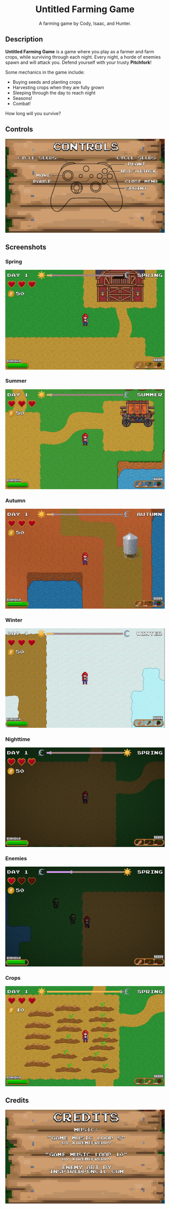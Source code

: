 <div align="center">
<h1>Untitled Farming Game</h1>
A farming game by Cody, Isaac, and Hunter.
</div>

## Description
**Untitled Farming Game** is a game where you play as a farmer and farm crops, while surviving through each night. Every night, a horde of enemies spawn and will attack you. Defend yourself with your trusty **Pitchfork**!

Some mechanics in the game include:
- Buying seeds and planting crops
- Harvesting crops when they are fully grown
- Sleeping through the day to reach night
- Seasons!
- Combat!

How long will you survive?

## Controls
<img src="./Assets/controls.PNG">

## Screenshots
### Spring
<img src="./Assets/Screenshots/spring.PNG">

### Summer
<img src="./Assets/Screenshots/summer.PNG">

### Autumn
<img src="./Assets/Screenshots/autumn.PNG">

### Winter
<img src="./Assets/Screenshots/winter.PNG">

### Nighttime
<img src="./Assets/Screenshots/night.PNG">

### Enemies
<img src="./Assets/Screenshots/enemy.PNG">

### Crops
<img src="./Assets/Screenshots/crops.PNG">

## Credits
<img src="./Assets/credits.PNG">
